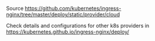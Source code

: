 Source https://github.com/kubernetes/ingress-nginx/tree/master/deploy/static/provider/cloud

Check details and configurations for other k8s providers in https://kubernetes.github.io/ingress-nginx/deploy/